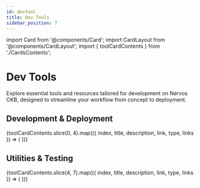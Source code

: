 ```yaml
---
id: devtool
title: Dev Tools
sidebar_position: 7
---
```


import Card from '@components/Card';
import CardLayout from '@components/CardLayout';
import { toolCardContents } from './CardsContents';

# Dev Tools
Explore essential tools and resources tailored for development on Nervos CKB, designed to streamline your workflow from concept to deployment.

## Development & Deployment

<CardLayout>
  {toolCardContents.slice(0, 4).map(({ index, title, description, link, type, links }) => (
    <Card
      key={index}
      title={title}
      description={description}
      link={link}
      internal={false}
      type={type}
      links={links}
    />
  ))}
</CardLayout>

## Utilities & Testing

<CardLayout>
  {toolCardContents.slice(4, 7).map(({ index, title, description, link, type, links }) => (
    <Card
      key={index}
      title={title}
      description={description}
      link={link}
      internal={false}
      type={type}
      links={links}
    />
  ))}
</CardLayout>